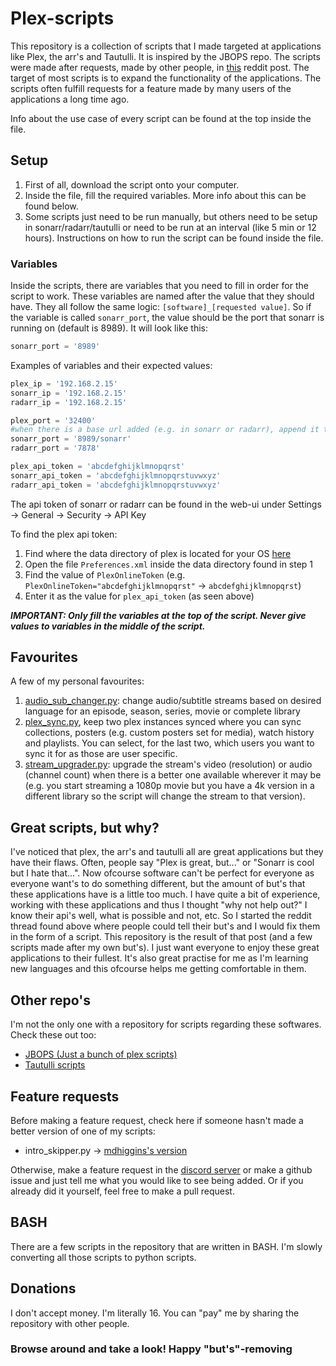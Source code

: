 # Plex-scripts

This repository is a collection of scripts that I made targeted at applications like Plex, the arr's and Tautulli. It is inspired by the JBOPS repo. The scripts were made after requests, made by other people, in [this](https://www.reddit.com/r/PleX/comments/pbwf41/ill_make_any_script_suggestions_you_give/) reddit post. The target of most scripts is to expand the functionality of the applications. The scripts often fulfill requests for a feature made by many users of the applications a long time ago.

Info about the use case of every script can be found at the top inside the file.

## Setup
1. First of all, download the script onto your computer.
2. Inside the file, fill the required variables. More info about this can be found below.
3. Some scripts just need to be run manually, but others need to be setup in sonarr/radarr/tautulli or need to be run at an interval (like 5 min or 12 hours). Instructions on how to run the script can be found inside the file.

### Variables
Inside the scripts, there are variables that you need to fill in order for the script to work. These variables are named after the value that they should have. They all follow the same logic: `[software]_[requested value]`. So if the variable is called `sonarr_port`, the value should be the port that sonarr is running on (default is 8989). It will look like this: 
```python
sonarr_port = '8989'
```

Examples of variables and their expected values:
```python
plex_ip = '192.168.2.15'
sonarr_ip = '192.168.2.15'
radarr_ip = '192.168.2.15'

plex_port = '32400'
#when there is a base url added (e.g. in sonarr or radarr), append it to the port:
sonarr_port = '8989/sonarr'
radarr_port = '7878'

plex_api_token = 'abcdefghijklmnopqrst'
sonarr_api_token = 'abcdefghijklmnopqrstuvwxyz'
radarr_api_token = 'abcdefghijklmnopqrstuvwxyz'
```
The api token of sonarr or radarr can be found in the web-ui under Settings -> General -> Security -> API Key

To find the plex api token:
1. Find where the data directory of plex is located for your OS [here](https://support.plex.tv/articles/202915258-where-is-the-plex-media-server-data-directory-located/)
2. Open the file `Preferences.xml` inside the data directory found in step 1
3. Find the value of `PlexOnlineToken` (e.g. `PlexOnlineToken="abcdefghijklmnopqrst"` -> `abcdefghijklmnopqrst`)
4. Enter it as the value for `plex_api_token` (as seen above)

**_IMPORTANT: Only fill the variables at the top of the script. Never give values to variables in the middle of the script._**

## Favourites
A few of my personal favourites:
1. [audio_sub_changer.py](https://github.com/Casvt/Plex-scripts/blob/main/changing_settings/audio_sub_changer.py): change audio/subtitle streams based on desired language for an episode, season, series, movie or complete library
2. [plex_sync.py](https://github.com/Casvt/Plex-scripts/blob/main/multiple_servers/plex_sync.py), keep two plex instances synced where you can sync collections, posters (e.g. custom posters set for media), watch history and playlists. You can select, for the last two, which users you want to sync it for as those are user specific.
3. [stream_upgrader.py](https://github.com/Casvt/Plex-scripts/blob/main/stream_control/stream_upgrader.py): upgrade the stream's video (resolution) or audio (channel count) when there is a better one available wherever it may be (e.g. you start streaming a 1080p movie but you have a 4k version in a different library so the script will change the stream to that version).

## Great scripts, but why?
I've noticed that plex, the arr's and tautulli all are great applications but they have their flaws. Often, people say "Plex is great, but..." or "Sonarr is cool but I hate that...". Now ofcourse software can't be perfect for everyone as everyone want's to do something different, but the amount of but's that these applications have is a little too much. I have quite a bit of experience, working with these applications and thus I thought "why not help out?" I know their api's well, what is possible and not, etc. So I started the reddit thread found above where people could tell their but's and I would fix them in the form of a script. This repository is the result of that post (and a few scripts made after my own but's). I just want everyone to enjoy these great applications to their fullest. It's also great practise for me as I'm learning new languages and this ofcourse helps me getting comfortable in them.

## Other repo's
I'm not the only one with a repository for scripts regarding these softwares. Check these out too:
- [JBOPS (Just a bunch of plex scripts)](https://github.com/blacktwin/JBOPS)
- [Tautulli scripts](https://github.com/Tautulli/Tautulli/wiki/Custom-Scripts#list-of-user-created-scripts)

## Feature requests
Before making a feature request, check here if someone hasn't made a better version of one of my scripts:
- intro_skipper.py -> [mdhiggins's version](https://github.com/mdhiggins/PlexAutoSkip)

Otherwise, make a feature request in the [discord server](https://discord.gg/AbCQ9tduZA) or make a github issue and just tell me what you would like to see being added. Or if you already did it yourself, feel free to make a pull request.

## BASH
There are a few scripts in the repository that are written in BASH. I'm slowly converting all those scripts to python scripts.

## Donations
I don't accept money. I'm literally 16. You can "pay" me by sharing the repository with other people.

### **Browse around and take a look! Happy "but's"-removing**
